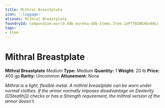 ```yaml
---
title: Mithral Breastplate
icon: ':luggage:'
aliases: Mithral Breastplate
foundryId: Compendium.world.ddb-eureka-ddb-items.Item.1eP7TBZWOXbv60ic
tags:
- Item
---
```


# Mithral Breastplate

**Mithral Breastplate**
_Medium_
**Type:** Medium
**Quantity:** 1
**Weight:** 20 lb
**Price:** 400 gp
**Rarity:** Uncommon
**Attunement:** None

*Mithral is a light, flexible metal. A mithral breastplate can be worn under normal clothes. If the armor normally imposes disadvantage on Dexterity ([[Stealth]]) checks or has a Strength requirement, the mithral version of the armor doesn't.*
